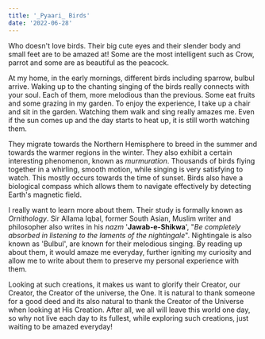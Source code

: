```yaml
---
title: '_Pyaari_ Birds'
date: '2022-06-28'
---
```


Who doesn't love birds. Their big cute eyes and their slender body and small feet are to be amazed at! Some are the most intelligent such as Crow, parrot and some are as beautiful as the peacock.


At my home, in the early mornings, different birds including sparrow, bulbul arrive. Waking up to the chanting singing of the birds really connects with your soul. Each of them, more melodious than the previous. Some eat fruits and some grazing in my garden. To enjoy the experience, I take up a chair and sit in the garden. Watching them walk and sing really amazes me. Even if the sun comes up and the day starts to heat up, it is still worth watching them.  

They migrate towards the Northern Hemisphere to breed in the summer and towards the warmer regions in the winter. They also exhibit a certain interesting phenomenon, known as *_murmuration_*. Thousands of birds flying together in a whirling, smooth motion, while singing is very satisfying to watch. This mostly occurs towards the time of sunset. Birds also have a biological compass which allows them to navigate effectively by detecting Earth's magnetic field.

I really want to learn more about them. Their study is formally known as _*Ornithology*_. Sir Allama Iqbal, former South Asian, Muslim writer and philosopher also writes in his _nazm_ '__Jawab-e-Shikwa__', "_Be completely absorbed in listening to the laments of the nightingale_". Nightingale is also known as 'Bulbul', are known for their melodious singing. By reading up about them, it would amaze me everyday, further igniting my curiosity and allow me to write about them to preserve my personal experience with them. 

Looking at such creations, it makes us want to glorify their Creator, our Creator, the Creator of the universe, the One. It is natural to thank someone for a good deed and its also natural to thank the Creator of the Universe when looking at His Creation. After all, we all will leave this world one day, so why not live each day to its fullest, while exploring such creations, just waiting to be amazed everyday! 
